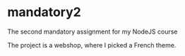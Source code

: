 # mandatory2
The second mandatory assignment for my NodeJS course

The project is a webshop, where I picked a French theme. 

